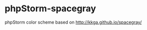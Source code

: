 phpStorm-spacegray
==================

phpStorm color scheme based on http://kkga.github.io/spacegray/
